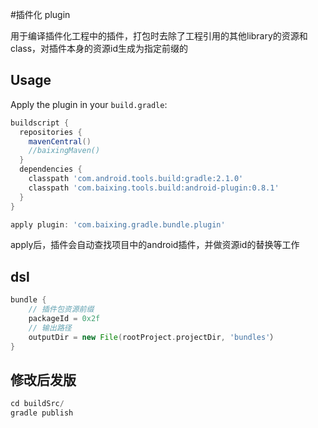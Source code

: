 #插件化 plugin

用于编译插件化工程中的插件，打包时去除了工程引用的其他library的资源和class，对插件本身的资源id生成为指定前缀的

## Usage

Apply the plugin in your `build.gradle`:

```groovy
buildscript {
  repositories {
    mavenCentral()
    //baixingMaven()
  }
  dependencies {
    classpath 'com.android.tools.build:gradle:2.1.0'
    classpath 'com.baixing.tools.build:android-plugin:0.8.1'
  }
}

apply plugin: 'com.baixing.gradle.bundle.plugin'
```


apply后，插件会自动查找项目中的android插件，并做资源id的替换等工作

## dsl

```groovy
bundle {
    // 插件包资源前缀
    packageId = 0x2f
    // 输出路径
    outputDir = new File(rootProject.projectDir, 'bundles'）
}
```

## 修改后发版

```groovy
cd buildSrc/
gradle publish
```